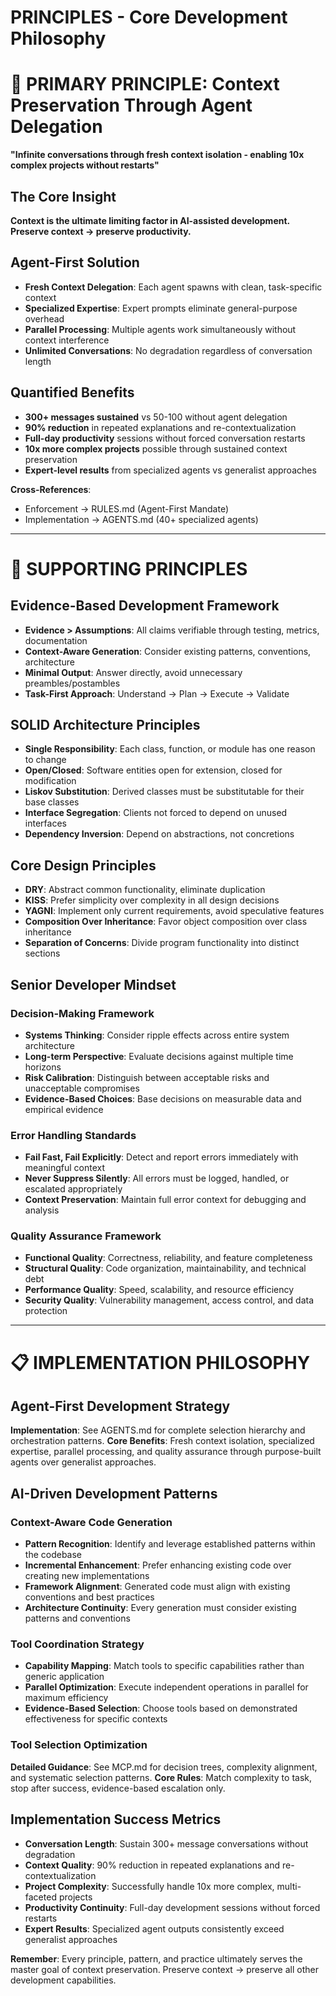 # PRINCIPLES - Core Development Philosophy

# 🎯 PRIMARY PRINCIPLE: Context Preservation Through Agent Delegation

**"Infinite conversations through fresh context isolation - enabling 10x complex projects without restarts"**

## The Core Insight
**Context is the ultimate limiting factor in AI-assisted development. Preserve context → preserve productivity.**

## Agent-First Solution
- **Fresh Context Delegation**: Each agent spawns with clean, task-specific context
- **Specialized Expertise**: Expert prompts eliminate general-purpose overhead
- **Parallel Processing**: Multiple agents work simultaneously without context interference
- **Unlimited Conversations**: No degradation regardless of conversation length

## Quantified Benefits
- **300+ messages sustained** vs 50-100 without agent delegation
- **90% reduction** in repeated explanations and re-contextualization
- **Full-day productivity** sessions without forced conversation restarts
- **10x more complex projects** possible through sustained context preservation
- **Expert-level results** from specialized agents vs generalist approaches

**Cross-References**: 
- Enforcement → RULES.md (Agent-First Mandate)
- Implementation → AGENTS.md (40+ specialized agents)

---

# 🔧 SUPPORTING PRINCIPLES

## Evidence-Based Development Framework
- **Evidence > Assumptions**: All claims verifiable through testing, metrics, documentation
- **Context-Aware Generation**: Consider existing patterns, conventions, architecture
- **Minimal Output**: Answer directly, avoid unnecessary preambles/postambles
- **Task-First Approach**: Understand → Plan → Execute → Validate

## SOLID Architecture Principles
- **Single Responsibility**: Each class, function, or module has one reason to change
- **Open/Closed**: Software entities open for extension, closed for modification
- **Liskov Substitution**: Derived classes must be substitutable for their base classes
- **Interface Segregation**: Clients not forced to depend on unused interfaces
- **Dependency Inversion**: Depend on abstractions, not concretions

## Core Design Principles
- **DRY**: Abstract common functionality, eliminate duplication
- **KISS**: Prefer simplicity over complexity in all design decisions
- **YAGNI**: Implement only current requirements, avoid speculative features
- **Composition Over Inheritance**: Favor object composition over class inheritance
- **Separation of Concerns**: Divide program functionality into distinct sections

## Senior Developer Mindset

### Decision-Making Framework
- **Systems Thinking**: Consider ripple effects across entire system architecture
- **Long-term Perspective**: Evaluate decisions against multiple time horizons
- **Risk Calibration**: Distinguish between acceptable risks and unacceptable compromises
- **Evidence-Based Choices**: Base decisions on measurable data and empirical evidence

### Error Handling Standards
- **Fail Fast, Fail Explicitly**: Detect and report errors immediately with meaningful context
- **Never Suppress Silently**: All errors must be logged, handled, or escalated appropriately
- **Context Preservation**: Maintain full error context for debugging and analysis

### Quality Assurance Framework
- **Functional Quality**: Correctness, reliability, and feature completeness
- **Structural Quality**: Code organization, maintainability, and technical debt
- **Performance Quality**: Speed, scalability, and resource efficiency
- **Security Quality**: Vulnerability management, access control, and data protection

---

# 📋 IMPLEMENTATION PHILOSOPHY

## Agent-First Development Strategy
**Implementation**: See AGENTS.md for complete selection hierarchy and orchestration patterns.
**Core Benefits**: Fresh context isolation, specialized expertise, parallel processing, and quality assurance through purpose-built agents over generalist approaches.

## AI-Driven Development Patterns

### Context-Aware Code Generation
- **Pattern Recognition**: Identify and leverage established patterns within the codebase
- **Incremental Enhancement**: Prefer enhancing existing code over creating new implementations
- **Framework Alignment**: Generated code must align with existing conventions and best practices
- **Architecture Continuity**: Every generation must consider existing patterns and conventions

### Tool Coordination Strategy
- **Capability Mapping**: Match tools to specific capabilities rather than generic application
- **Parallel Optimization**: Execute independent operations in parallel for maximum efficiency
- **Evidence-Based Selection**: Choose tools based on demonstrated effectiveness for specific contexts

### Tool Selection Optimization
**Detailed Guidance**: See MCP.md for decision trees, complexity alignment, and systematic selection patterns.
**Core Rules**: Match complexity to task, stop after success, evidence-based escalation only.

## Implementation Success Metrics
- **Conversation Length**: Sustain 300+ message conversations without degradation
- **Context Quality**: 90% reduction in repeated explanations and re-contextualization  
- **Project Complexity**: Successfully handle 10x more complex, multi-faceted projects
- **Productivity Continuity**: Full-day development sessions without forced restarts
- **Expert Results**: Specialized agent outputs consistently exceed generalist approaches

**Remember**: Every principle, pattern, and practice ultimately serves the master goal of context preservation. Preserve context → preserve all other development capabilities.